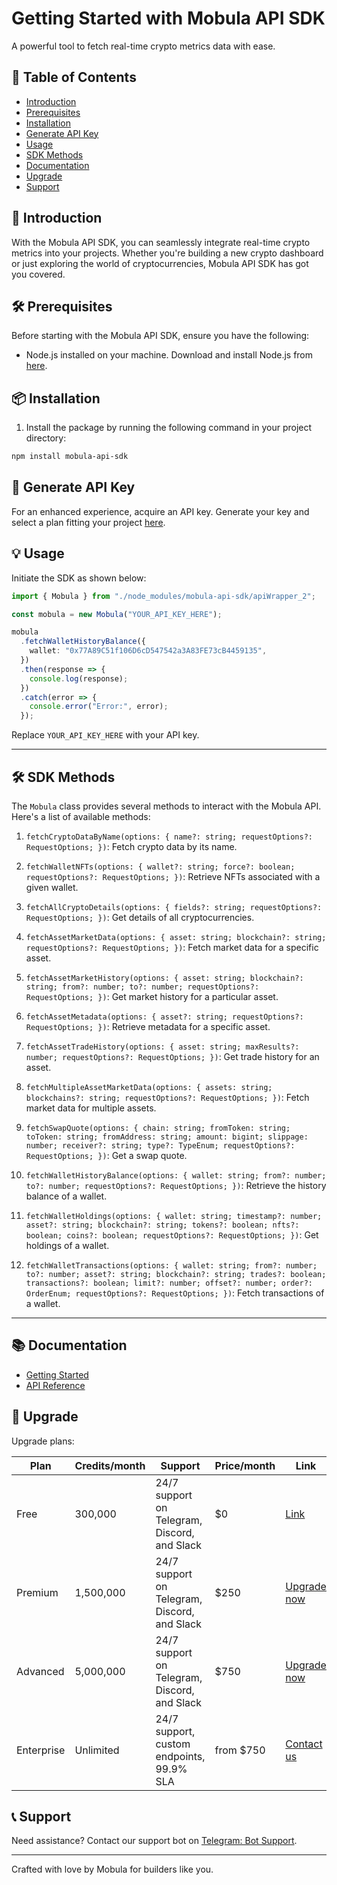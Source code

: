 # Getting Started with Mobula API SDK 

A powerful tool to fetch real-time crypto metrics data with ease.

## 📑 Table of Contents

- [Introduction](#-introduction)
- [Prerequisites](#-prerequisites)
- [Installation](#-installation)
- [Generate API Key](#-generate-api-key)
- [Usage](#-usage)
- [SDK Methods](#-sdk-methods)
- [Documentation](#-documentation)
- [Upgrade](#-upgrade)
- [Support](#-support)

## 🌟 Introduction

With the Mobula API SDK, you can seamlessly integrate real-time crypto metrics into your projects. Whether you're building a new crypto dashboard or just exploring the world of cryptocurrencies, Mobula API SDK has got you covered.

## 🛠 Prerequisites

Before starting with the Mobula API SDK, ensure you have the following:

- Node.js installed on your machine. Download and install Node.js from [here](https://nodejs.org/).

## 📦 Installation

1. Install the package by running the following command in your project directory:

```bash
npm install mobula-api-sdk
```

## 🔑 Generate API Key

For an enhanced experience, acquire an API key. Generate your key and select a plan fitting your project [here](https://developer.mobula.fi/reference/intro/authentication).

## 💡 Usage

Initiate the SDK as shown below:

```typescript
import { Mobula } from "./node_modules/mobula-api-sdk/apiWrapper_2";

const mobula = new Mobula("YOUR_API_KEY_HERE");

mobula
  .fetchWalletHistoryBalance({
    wallet: "0x77A89C51f106D6cD547542a3A83FE73cB4459135",
  })
  .then(response => {
    console.log(response);
  })
  .catch(error => {
    console.error("Error:", error);
  });
```

Replace `YOUR_API_KEY_HERE` with your API key.

---

## 🛠 SDK Methods

The `Mobula` class provides several methods to interact with the Mobula API. Here's a list of available methods:

1. `fetchCryptoDataByName(options: { name?: string; requestOptions?: RequestOptions; })`: Fetch crypto data by its name.
   
2. `fetchWalletNFTs(options: { wallet?: string; force?: boolean; requestOptions?: RequestOptions; })`: Retrieve NFTs associated with a given wallet.
   
3. `fetchAllCryptoDetails(options: { fields?: string; requestOptions?: RequestOptions; })`: Get details of all cryptocurrencies.
   
4. `fetchAssetMarketData(options: { asset: string; blockchain?: string; requestOptions?: RequestOptions; })`: Fetch market data for a specific asset.
   
5. `fetchAssetMarketHistory(options: { asset: string; blockchain?: string; from?: number; to?: number; requestOptions?: RequestOptions; })`: Get market history for a particular asset.
   
6. `fetchAssetMetadata(options: { asset?: string; requestOptions?: RequestOptions; })`: Retrieve metadata for a specific asset.
   
7. `fetchAssetTradeHistory(options: { asset: string; maxResults?: number; requestOptions?: RequestOptions; })`: Get trade history for an asset.
   
8. `fetchMultipleAssetMarketData(options: { assets: string; blockchains?: string; requestOptions?: RequestOptions; })`: Fetch market data for multiple assets.
   
9. `fetchSwapQuote(options: { chain: string; fromToken: string; toToken: string; fromAddress: string; amount: bigint; slippage: number; receiver?: string; type?: TypeEnum; requestOptions?: RequestOptions; })`: Get a swap quote.
   
10. `fetchWalletHistoryBalance(options: { wallet: string; from?: number; to?: number; requestOptions?: RequestOptions; })`: Retrieve the history balance of a wallet.
    
11. `fetchWalletHoldings(options: { wallet: string; timestamp?: number; asset?: string; blockchain?: string; tokens?: boolean; nfts?: boolean; coins?: boolean; requestOptions?: RequestOptions; })`: Get holdings of a wallet.
    
12. `fetchWalletTransactions(options: { wallet: string; from?: number; to?: number; asset?: string; blockchain?: string; trades?: boolean; transactions?: boolean; limit?: number; offset?: number; order?: OrderEnum; requestOptions?: RequestOptions; })`: Fetch transactions of a wallet.

---

## 📚 Documentation

- [Getting Started](https://developer.mobula.fi/reference/getting-started)
- [API Reference](https://developer.mobula.fi/reference/introduction-copy)

## 🔄 Upgrade

Upgrade plans:

| Plan        | Credits/month | Support | Price/month | Link         |
|-------------|---------------|---------|-------------|--------------|
| Free        | 300,000       | 24/7 support on Telegram, Discord, and Slack | $0 | [Link](https://developer.mobula.fi/reference/introduction-copy) |
| Premium     | 1,500,000     | 24/7 support on Telegram, Discord, and Slack | $250 | [Upgrade now](https://checkout.stripe.com/c/pay/plink_1NrSA0FPgmBnPcIqOkueK6R8#fidkdWxOYHwnPyd1blppbHNgWjA0S3VqMm9DVWJoR2tVZkx0NDB1STc2MnRXcjRHZE5AZmhEPT1iMUBKUG9tXDU1MnV2bTVEYUhhcnJrT2Y3dE5TX2hRfGhqZkgxS0BBfHN1NFd2f1RfYDdjNTVPYFJrdEE0TicpJ3VpbGtuQH11anZgYUxhJz8nYFNkMnIzN20wNnxcNV9kMG5uJyknd2BjYHd3YHdKd2xibGsnPydtcXF1dj8qKmFgc2BpanVgdytoamdwaWQrY2wqJ3gl) |
| Advanced    | 5,000,000     | 24/7 support on Telegram, Discord, and Slack | $750 | [Upgrade now](https://checkout.stripe.com/c/pay/cs_live_b1jPve4PMttJ3SCsHKVf6p1pw2P9qvN0grFWevQkL6e54QgJvJ0PkCrA94#fidkdWxOYHwnPyd1blppbHNgWjA0S3VqMm9DVWJoR2tVZkx0NDB1STc2MnRXcjRHZE5AZmhEPT1iMUBKUG9tXDU1MnV2bTVEYUhhcnJrT2Y3dE5TX2hRfGhqZkgxS0BBfHN1NFd2f1RfYDdjNTVPYFJrdEE0TicpJ3VpbGtuQH11anZgYUxhJz8nY19gZExsM31pM0lkYlw9Y1xfJyknd2BjYHd3YHdKd2xibGsnPydtcXF1dj8qKmFgc2BpanVgdytoamdwaWQrY2wqJ3gl) |
| Enterprise  | Unlimited     | 24/7 support, custom endpoints, 99.9% SLA | from $750 | [Contact us](https://t.me/MobulaPartnerBot?start=Enterprise) |

## 📞 Support

Need assistance? Contact our support bot on [Telegram: Bot Support](https://t.me/MobulaPartnerBot?start=Mobula_API_Support).

---

Crafted with love by Mobula for builders like you.

